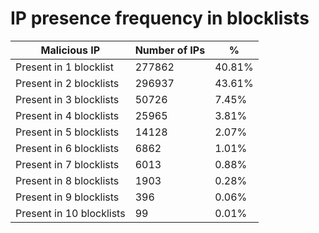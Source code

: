 # IP presence frequency in blocklists
| Malicious IP | Number of IPs | % |
|----|----|----|
| Present in 1 blocklist | 277862 | 40.81% |
| Present in 2 blocklists | 296937 | 43.61% |
| Present in 3 blocklists | 50726 | 7.45% |
| Present in 4 blocklists | 25965 | 3.81% |
| Present in 5 blocklists | 14128 | 2.07% |
| Present in 6 blocklists | 6862 | 1.01% |
| Present in 7 blocklists | 6013 | 0.88% |
| Present in 8 blocklists | 1903 | 0.28% |
| Present in 9 blocklists | 396 | 0.06% |
| Present in 10 blocklists | 99 | 0.01% |
